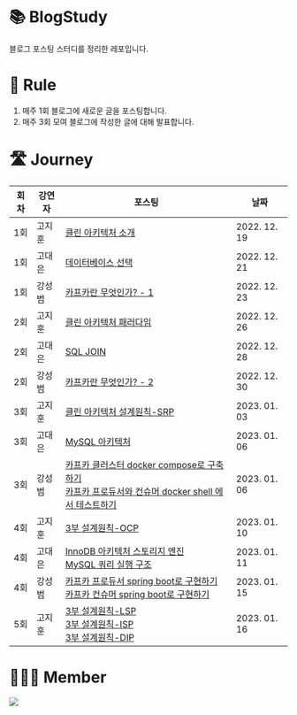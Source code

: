 # 📚 BlogStudy
블로그 포스팅 스터디를 정리한 레포입니다.

# 📐 Rule
1. 매주 1회 블로그에 새로운 글을 포스팅합니다.
2. 매주 3회 모여 블로그에 작성한 글에 대해 발표합니다.

# 🛣 Journey
|회차|강연자|포스팅|날짜|
|--|----|-------|---|
|1회|고지훈|[클린 아키텍처 소개](https://stack-experience.tistory.com/2)|2022. 12. 19|
|1회|고대은|[데이터베이스 선택](https://acisliver.tistory.com/entry/DB-Database%EC%9D%98-%EC%A2%85%EB%A5%98%EC%99%80-%EC%84%A0%ED%83%9D)|2022. 12. 21|
|1회|강성범|[카프카란 무엇인가? - 1](https://ksb-dev.tistory.com/259)|2022. 12. 23|
|2회|고지훈|[클린 아키텍처 패러다임](https://stack-experience.tistory.com/3)|2022. 12. 26|
|2회|고대은|[SQL JOIN](https://thread-raclette-4cb.notion.site/SQL-JOIN-42e0ae9ecea842cfbef3c0774988397e)|2022. 12. 28|
|2회|강성범|[카프카란 무엇인가? - 2](https://ksb-dev.tistory.com/260)|2022. 12. 30|
|3회|고지훈|[클린 아키텍처 설계원칙-SRP](https://stack-experience.tistory.com/4)|2023. 01. 03|
|3회|고대은|[MySQL 아키텍처](https://acisliver.tistory.com/entry/DB-MySQL-%EC%95%84%ED%82%A4%ED%85%8D%EC%B2%98-1)|2023. 01. 06|
|3회|강성범|[카프카 클러스터 docker compose로 구축하기](https://ksb-dev.tistory.com/261) <br> [카프카 프로듀서와 컨슈머 docker shell 에서 테스트하기](https://ksb-dev.tistory.com/262)|2023. 01. 06|
|4회|고지훈|[3부 설계원칙-OCP](https://stack-experience.tistory.com/5)|2023. 01. 10|
|4회|고대은|[InnoDB 아키텍처 스토리지 엔진](https://acisliver.tistory.com/entry/DB-InnoDB-%EC%8A%A4%ED%86%A0%EB%A6%AC%EC%A7%80-%EC%97%94%EC%A7%84-%EC%95%84%ED%82%A4%ED%85%8D%EC%B2%98) <br> [MySQL 쿼리 실행 구조](https://acisliver.tistory.com/entry/DB-MySQL-%EC%95%84%ED%82%A4%ED%85%8D%EC%B2%98-%EC%BF%BC%EB%A6%AC-%EC%8B%A4%ED%96%89-%EA%B5%AC%EC%A1%B0)|2023. 01. 11|
|4회|강성범|[카프카 프로듀서 spring boot로 구현하기](https://ksb-dev.tistory.com/264) <br> [카프카 컨슈머 spring boot로 구현하기](https://ksb-dev.tistory.com/265)|2023. 01. 15|
|5회|고지훈|[3부 설계원칙-LSP](https://stack-experience.tistory.com/6) <br> [3부 설계원칙-ISP](https://stack-experience.tistory.com/7) <br> [3부 설계원칙-DIP](https://stack-experience.tistory.com/8) |2023. 01. 16|

# 👨‍👦‍👦 Member

<a href="https://github.com/BlogStudy/BlogStudy/graphs/contributors">
  <img src="https://contrib.rocks/image?repo=BlogStudy/BlogStudy" />
</a>
